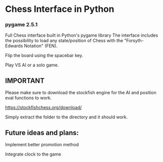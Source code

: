 # Chess Interface in Python

### pygame 2.5.1

Full Chess interface built in Python's pygame library
The interface includes the possibility to load any state/position of Chess with the "Forsyth-Edwards Notation" (FEN).

Flip the board using the spacebar key.

Play VS AI or a solo game.

## IMPORTANT

Please make sure to download the stockfish engine for the AI and position eval functions to work.

https://stockfishchess.org/download/

Simply extract the folder to the directory and it should work.

## Future ideas and plans:

Implement better promotion method

Integrate clock to the game
